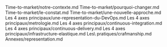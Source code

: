 Time-to-market/notre-contexte.md
Time-to-market/pourquoi-changer.md
Time-to-market/le-constat.md
Time-to-market/une-nouvelle-approche.md
Les 4 axes principaux/une-representation-du-DevOps.md
Les 4 axes principaux/metrologie.md
Les 4 axes principaux/continuous-integration.md
Les 4 axes principaux/continuous-delivery.md
Les 4 axes principaux/infrastructure-elastique.md
Les\ pratiques/crafmanship.md
Annexes/representation.md
